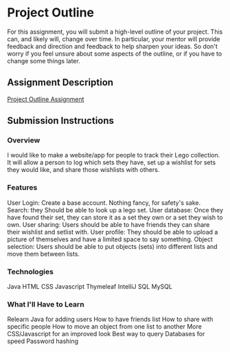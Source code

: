 # Project Outline
For this assignment, you will submit a high-level outline of your project. This can, and likely will, change over time. In particular, your mentor will provide feedback and direction and feedback to help sharpen your ideas. So don't worry if you feel unsure about some aspects of the outline, or if you have to change some things later.

## Assignment Description
[Project Outline Assignment](https://education.launchcode.org/liftoff/assignments/project-outline/)

## Submission Instructions

### Overview
I would like to make a website/app for people to track their Lego collection. It will allow a person to log which sets they have, set up a wishlist for sets they would like, and share those wishlists with others.
### Features
User Login: Create a base account. Nothing fancy, for safety's sake.
Search: they Should be able to look up a lego set.
User database: Once they have found their set, they can store it as a set they own or a set they wish to own.
User sharing: Users should be able to have friends they can share their wishlist and setlist with.
User profile: They should be able to upload a picture of themselves and have a limited space to say something.
Object selection: Users should be able to put objects (sets) into different lists and move them between lists.

### Technologies
Java
HTML
CSS
Javascript
Thymeleaf
IntelliJ
SQL
MySQL


### What I'll Have to Learn
Relearn Java for adding users
How to have friends list
How to share with specific people
How to move an object from one list to another
More CSS/Javascript for an improved look
Best way to query Databases for speed
Password hashing
